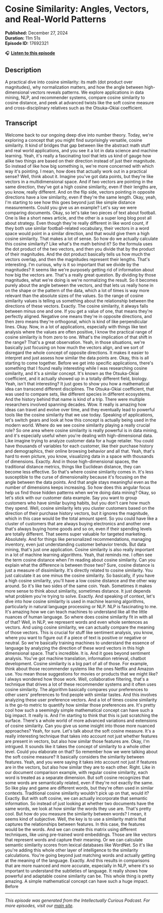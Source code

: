 # Cosine Similarity: Angles, Vectors, and Real-World Patterns

**Published:** December 27, 2024  
**Duration:** 11m 51s  
**Episode ID:** 17692321

🎧 **[Listen to this episode](https://intellectuallycurious.buzzsprout.com/2529712/episodes/17692321-cosine-similarity-angles-vectors-and-real-world-patterns)**

## Description

A practical dive into cosine similarity: its math (dot product over magnitudes), why normalization matters, and how the angle between high-dimensional vectors reveals patterns. We explore applications in data mining, NLP, and recommender systems, compare cosine similarity to cosine distance, and peek at advanced twists like the soft cosine measure and cross-disciplinary relatives such as the Otsuka–Okiai coefficient.

## Transcript

Welcome back to our ongoing deep dive into number theory. Today, we're exploring a concept that you might find surprisingly versatile, cosine similarity. It kind of bridges that gap between like the abstract math stuff and real world applications, and you see it a lot in data science and machine learning. Yeah, it's really a fascinating tool that lets us kind of gauge how alike two things are based on their direction instead of just their magnitude. So instead of like how big something is, we're more concerned with which way it's pointing. I mean, how does that actually work out in a practical sense? Well, think about it. Imagine you've got data points, but they're like vectors in a multidimensional space. And if two vectors are pointing in the same direction, they've got a high cosine similarity, even if their lengths are, you know, really different. And on the flip side, vectors pointing in opposite directions have a low similarity, even if they're the same length. Okay, yeah, I'm starting to see how this goes beyond just like simple distance measurements. Could you give us an example? Let's say we were comparing documents. Okay, so let's take two pieces of text about football. One is like a short news article, and the other is a super long blog post all about strategy. Even though they're really different in like word count, if they both use similar football-related vocabulary, their vectors in a word space would point in a similar direction, and that would give them a high cosine similarity. That makes a lot of sense. So how do we actually calculate this cosine similarity? Like what's the math behind it? So the formula uses the dot product of the two vectors, and then you divide that by the product of their magnitudes. And the dot product basically tells us how much the vectors overlap, and then the magnitudes represent their lengths. That's interesting. I'm curious, why is it so important that we divide by the magnitudes? It seems like we're purposely getting rid of information about how big the vectors are. That's a really great question. By dividing by those magnitudes, what we're doing is we're normalizing the result. So it becomes purely about the angle between the vectors, and that lets us really hone in on the shape or the pattern of the data, which a lot of times is way more relevant than the absolute sizes of the values. So the range of cosine similarity values is telling us something about the relationship between the directions of these vectors. Exactly. The cosine similarity, it always falls between minus one and one. If you get a value of one, that means they're perfectly aligned. Negative one means they're in opposite directions, and then zero means they're orthogonal, which is kind of like perpendicular lines. Okay. Now, in a lot of applications, especially with things like text analysis where the values are often positive, I know the practical range of cosine similarity is from zero to one. What's the implication of that shift in the range? That's a great observation. Yeah, in those situations, we're basically just focusing on how much the vectors align, and we sort of disregard the whole concept of opposite directions. It makes it easier to interpret and just assess how similar the data points are. Okay, this is all starting to come together. Before we get into specific applications, there's something that I found really interesting while I was researching cosine similarity, and it's a similar concept. It's known as the Otsuka-Okiai coefficient, and it actually showed up in a totally different field, biology. Yeah, isn't that interesting? It just goes to show you how a mathematical idea can transcend different disciplines. The Otsuka-Okiai coefficient, that was used to compare sets, like different species in different ecosystems. And the history behind that name is kind of a trip. There were multiple researchers involved spanning decades. Wow. It really is amazing how ideas can travel and evolve over time, and they eventually lead to powerful tools like the cosine similarity that we use today. Speaking of applications, let's switch gears and look at how this concept is actually being used in the modern world. Where do we see cosine similarity playing a really crucial role? So one area where cosine similarity is really powerful is in data mining, and it's especially useful when you're dealing with high-dimensional data. Like imagine trying to analyze customer data for a huge retailer. You could have thousands of variables for each customer, like their purchase history and demographics, their online browsing behavior and all that. Yeah, that's hard to even picture, you know, visualizing data in a space with thousands of dimensions. Exactly. And in those high-dimensional spaces, the traditional distance metrics, things like Euclidean distance, they can become less effective. So that's where cosine similarity comes in. It's less susceptible to the curse of dimensionality because it's focusing on the angle between the data points. And that angle stays meaningful even as the number of dimensions keeps increasing. So how does this angular focus help us find those hidden patterns when we're doing data mining? Okay, so let's stick with our customer data example. Say you want to group customers who have similar buying habits, but you don't care how much they spend. Well, cosine similarity lets you cluster customers based on the direction of their purchase history vectors, but it ignores the magnitude, which in this case would be the total amount spent. So you could have like a cluster of customers that are always buying electronics and another one that's always buying home goods and so on, even if their spending levels are totally different. That seems super valuable for targeted marketing. Absolutely. And for things like personalized recommendations, managing inventory, even just understanding customer behavior trends. But data mining, that's just one application. Cosine similarity is also really important in a lot of machine learning algorithms. Yeah, that reminds me. I often see the term cosine distance when I'm reading about cosine similarity. Can you explain what the difference is between those two? Sure, cosine distance is just a measure of dissimilarity. It's directly related to cosine similarity. You just calculate it as one minus the cosine similarity. So basically, if you have a high cosine similarity, you'll have a low cosine distance and the other way around. So it's like two sides of the same coin. Yeah. Sometimes it makes more sense to think about similarity, sometimes distance. It just depends what problem you're trying to solve. Exactly. And speaking of context, let's dive into how cosine similarity is used in machine learning algorithms, particularly in natural language processing or NLP. NLP is fascinating to me. It's amazing how we can teach machines to understand like all the little nuances of human language. So where does cosine similarity fit in with all of that? Well, in NLP, we represent words and even whole sentences as vectors. And using cosine similarity, we can actually compare the meaning of those vectors. This is crucial for stuff like sentiment analysis, you know, where you want to figure out if a piece of text is positive or negative or neutral. So we're basically training machines to understand the essence of language by analyzing the direction of these word vectors in this high dimensional space. That's incredible. It is. And it goes beyond sentiment analysis. You've got machine translation, information retrieval, chatbot development. Cosine similarity is a big part of all of those. For example, think about those recommender systems like the ones Netflix and Amazon use. You mean those suggestions for movies or products that we might like? I always wondered how those work. Well, collaborative filtering, that's a technique that drives a lot of these recommender systems and it often uses cosine similarity. The algorithm basically compares your preferences to other users' preferences to find people with similar tastes. And this involves analyzing these user preference vectors. And a lot of times cosine similarity is the go-to metric to quantify how similar those preferences are. It's pretty cool how such a seemingly simple mathematical concept can have such a big impact. It really is. And I'm starting to think that this is just scratching the surface. There's a whole world of more advanced variations and extensions of cosine similarity. Can you give us some insight into those more nuanced approaches? Yeah, for sure. Let's talk about the soft cosine measure. It's a really interesting technique that takes into account not just whether features are present in vectors, but also how similar those features are. Okay, I'm intrigued. It sounds like it takes the concept of similarity to a whole other level. Could you elaborate on that? So remember how we were talking about the soft cosine measure? It basically considers the similarity between features. Yeah, and you were saying it takes into account not just if features are in the vectors, but also how similar they are to each other. Right. Like in our document comparison example, with regular cosine similarity, each word is treated as a separate dimension. But soft cosine recognizes that some words are semantically related, even if they're not exactly the same. So like play and game are different words, but they're often used in similar contexts. Traditional cosine similarity wouldn't pick up on that, would it? Exactly. But with soft cosine, we can actually incorporate that semantic information. So instead of just looking at whether two documents have the same words, we look at how similar the words they use are. That's pretty cool. But how do you measure the similarity between words? I mean, it seems kind of subjective. Well, the key is to use a similarity matrix that captures the relationships between features. In this case, the features would be the words. And we can create this matrix using different techniques, like using pre-trained word embeddings. Those are like vectors that represent words and capture their meaning. Or we can calculate semantic similarity scores from lexical databases like WordNet. So it's like you're adding this whole other layer of intelligence to the similarity calculations. You're going beyond just matching words and actually getting at the meaning of the language. Exactly. And this results in comparisons that are more nuanced and more accurate, especially in NLP, where it's so important to understand the subtleties of language. It really shows how powerful and adaptable cosine similarity can be. This whole thing is pretty amazing. A simple mathematical concept can have such a huge impact. Before

---
*This episode was generated from the Intellectually Curious Podcast. For more episodes, visit our [main site](https://intellectuallycurious.buzzsprout.com).*
